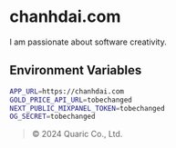 # chanhdai.com

I am passionate about software creativity.

## Environment Variables

```bash
APP_URL=https://chanhdai.com
GOLD_PRICE_API_URL=tobechanged
NEXT_PUBLIC_MIXPANEL_TOKEN=tobechanged
OG_SECRET=tobechanged

```
> © 2024 Quaric Co., Ltd.
